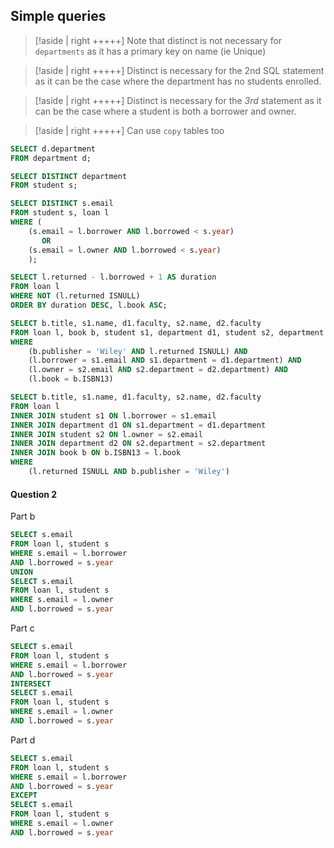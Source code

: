 ## Simple queries

>[!aside | right +++++]
>Note that distinct is not necessary for `departments` as it has a primary key on name (ie Unique)

>[!aside | right +++++]
>Distinct is necessary for the 2nd SQL statement as it can be the case where the department has no students enrolled.

>[!aside | right +++++]
>Distinct is necessary for the *3rd* statement as it can be the case where a student is both a borrower and owner.

>[!aside | right +++++]
>Can use `copy` tables too


```sql
SELECT d.department
FROM department d;

SELECT DISTINCT department
FROM student s;

SELECT DISTINCT s.email
FROM student s, loan l
WHERE ( 
	(s.email = l.borrower AND l.borrowed < s.year)
	   OR
	(s.email = l.owner AND l.borrowed < s.year)
	);

SELECT l.returned - l.borrowed + 1 AS duration
FROM loan l
WHERE NOT (l.returned ISNULL)
ORDER BY duration DESC, l.book ASC;

SELECT b.title, s1.name, d1.faculty, s2.name, d2.faculty 
FROM loan l, book b, student s1, department d1, student s2, department d2
WHERE
	(b.publisher = 'Wiley' AND l.returned ISNULL) AND
	(l.borrower = s1.email AND s1.department = d1.department) AND
	(l.owner = s2.email AND s2.department = d2.department) AND
	(l.book = b.ISBN13)

SELECT b.title, s1.name, d1.faculty, s2.name, d2.faculty 
FROM loan l
INNER JOIN student s1 ON l.borrower = s1.email
INNER JOIN department d1 ON s1.department = d1.department
INNER JOIN student s2 ON l.owner = s2.email
INNER JOIN department d2 ON s2.department = s2.department
INNER JOIN book b ON b.ISBN13 = l.book
WHERE
	(l.returned ISNULL AND b.publisher = 'Wiley')


```


#### Question 2

Part b

```sql
SELECT s.email
FROM loan l, student s
WHERE s.email = l.borrower
AND l.borrowed = s.year
UNION
SELECT s.email
FROM loan l, student s
WHERE s.email = l.owner
AND l.borrowed = s.year
```

Part c

```sql
SELECT s.email
FROM loan l, student s
WHERE s.email = l.borrower
AND l.borrowed = s.year
INTERSECT
SELECT s.email
FROM loan l, student s
WHERE s.email = l.owner
AND l.borrowed = s.year
```

Part d

```sql
SELECT s.email
FROM loan l, student s
WHERE s.email = l.borrower
AND l.borrowed = s.year
EXCEPT
SELECT s.email
FROM loan l, student s
WHERE s.email = l.owner
AND l.borrowed = s.year
```